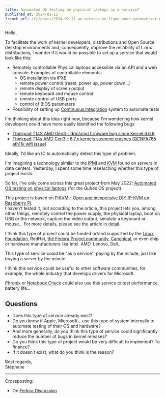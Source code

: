 ```yaml
---
title: Automated OS testing on physical laptops as a service?
published_at: 2024-02-11
french_url: /fr/posts/2024-02-11_un-service-en-ligne-pour-automatiser-des-os-sur-des-ordinateurs-portables-physiques/
---
```


Hello,

To facilitate the work of kernel developers, distributions and Open Source desktop environments and, consequently, improve the reliability of Linux distributions, I wonder if it would be possible to set up a service that would look like this:

- Remotely controllable Physical laptops accessible via an API and a web console. Examples of controllable elements:
  - OS installation via iPXE
  - remote power control (reset, power up, power down...)
  - remote display of screen output
  - remote keyboard and mouse control
  - remote control of USB ports
  - control of BIOS parameters
- Possibility of setting up [Continuous Integration](https://en.wikipedia.org/wiki/Continuous_integration) system to automate tests

I'm thinking about this idea right now, because I'm wondering how kernel developers could have more easily identified the following bugs:

- [Thinkpad T14S AMD Gen3 - drm/amd firmware bug since Kernel 6.6.8](https://discussion.fedoraproject.org/t/thinkpad-t14s-amd-gen3-drm-amd-firmware-bug-since-kernel-6-6-8/104888)
- [Thinkpad T14s AMD Gen3 - 6.7.x kernels suspend crashes (QCNFA765 ath11k wifi issue)](https://discussion.fedoraproject.org/t/thinkpad-t14s-amd-gen3-6-7-x-kernels-suspend-crashes-qcnfa765-ath11k-wifi-issue/104887)

Ideally, I'd like an IC to automatically detect this type of problem.

I'm imagining a technology similar to the [IPMI](https://en.wikipedia.org/wiki/Intelligent_Platform_Management_Interface) and [KVM](https://en.wikipedia.org/wiki/KVM_switch) found on servers in data centers.
Yesterday, I spent some time researching whether this type of project exists.

So far, I've only come across this great project from May 2022: [Automated OS testing on physical laptops](https://www.qubes-os.org/news/2022/05/05/automated-os-testing-on-physical-laptops/) (for the _Qubes OS_ project).

This project is based on [PiKVM - Open and inexpensive DIY IP-KVM on Raspberry Pi](https://pikvm.org/).  
I haven't tested it, but according to the article, this project lets you, among other things, remotely control the power supply, the physical laptop, boot on USB or the network, capture the video output, simulate a keyboard or mouse...
For more details, please see the article [in detail](https://www.qubes-os.org/news/2022/05/05/automated-os-testing-on-physical-laptops/).

I think this type of project could be funded or/and supported by the [Linux Foundation](https://www.linuxfoundation.org/), RedHat, [the Fedora Project community](https://en.wikipedia.org/wiki/Fedora_Project), [Canonical](<https://en.wikipedia.org/wiki/Canonical_(company)>), or even chip or hardware manufacturers like Intel, AMD, Lenovo, Dell...

This type of service could be "as a service", paying by the minute, just like buying a server by the minute.

I think this service could be useful to other software communities, for example, the whole industry that develops drivers for Microsoft.

[Phronix](https://www.phoronix.com/) or [Notebook Check](https://www.notebookcheck.net) could also use this service to test performance, battery life...

## Questions

- Does this type of service already exist?
- Do you know if Apple, Microsoft... use this type of system internally to automate testing of their OS and hardware?
- And more generally, do you think this type of service could significantly reduce the number of bugs in kernel releases?
- Do you think this type of project would be very difficult to implement? To finance?
- If it doesn't exist, what do you think is the reason?

Best regards,  
Stéphane

---

Crossposting:

- On [Fedora Discussion](https://discussion.fedoraproject.org/t/automated-os-testing-on-physical-laptops-as-a-service/105051)
